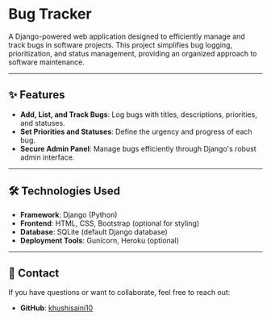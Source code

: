 # Bug Tracker

A Django-powered web application designed to efficiently manage and track bugs in software projects. This project simplifies bug logging, prioritization, and status management, providing an organized approach to software maintenance.

---

## ✨ Features

- **Add, List, and Track Bugs**: Log bugs with titles, descriptions, priorities, and statuses.
- **Set Priorities and Statuses**: Define the urgency and progress of each bug.
- **Secure Admin Panel**: Manage bugs efficiently through Django's robust admin interface.

---

## 🛠️ Technologies Used

- **Framework**: Django (Python)
- **Frontend**: HTML, CSS, Bootstrap (optional for styling)
- **Database**: SQLite (default Django database)
- **Deployment Tools**: Gunicorn, Heroku (optional)

---

## 📧 Contact

If you have questions or want to collaborate, feel free to reach out:
- **GitHub**: [khushisaini10](https://github.com/khushisaini10)
```

